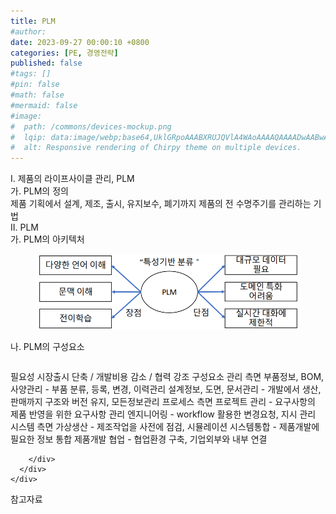 ```yaml
---
title: PLM
#author: 
date: 2023-09-27 00:00:10 +0800
categories: [PE, 경영전략]
published: false
#tags: []
#pin: false
#math: false
#mermaid: false
#image:
#  path: /commons/devices-mockup.png
#  lqip: data:image/webp;base64,UklGRpoAAABXRUJQVlA4WAoAAAAQAAAADwAABwAAQUxQSDIAAAARL0AmbZurmr57yyIiqE8oiG0bejIYEQTgqiDA9vqnsUSI6H+oAERp2HZ65qP/VIAWAFZQOCBCAAAA8AEAnQEqEAAIAAVAfCWkAALp8sF8rgRgAP7o9FDvMCkMde9PK7euH5M1m6VWoDXf2FkP3BqV0ZYbO6NA/VFIAAAA
#  alt: Responsive rendering of Chirpy theme on multiple devices.
---
```


<div class="post-wrap">
  <div class="para">
    <div class="para-title">
      I. 제품의 라이프사이클 관리, PLM
    </div>
    <div class="para-cntnt">
      <div class="para">
        <div class="para-title">
          가. PLM의 정의
        </div>
        <div class="para-cntnt">
            제품 기획에서 설계, 제조, 출시, 유지보수, 폐기까지 제품의 전 수명주기를 관리하는 기법
        </div>
      </div>
    </div>
  </div>
  
  <div class="para">
    <div class="para-title">
      II. PLM
    </div>
    <div class="para-cntnt">
      <div class="para">
        <div class="para-title">
          가. PLM의 아키텍처
        </div>
        <div class="para-cntnt">
          <figure class="post-figure">
            <img src="/assets/img/posts/PLM.png" alt="PLM">
<!--            <figcaption>Source: Unveiling the Metaverse: Exploring Emerging Trends, Multifaceted Perspectives, and Future Challenges</figcaption>-->
          </figure>
        </div>
      </div>
      <div class="para">
        <div class="para-title">
          나. PLM의 구성요소
        </div>
        <div class="para-cntnt">
          <table class="post-table">
          </table>
          필요성
  시장출시 단축 / 개발비용 감소 / 협력 강조
구성요소
  관리 측면
    부품정보, BOM, 사양관리 - 부품 분류, 등록, 변경, 이력관리
    설계정보, 도면, 문서관리 - 개발에서 생산, 판매까지 구조와 버전 유지, 모든정보관리
  프로세스 측면
    프로젝트 관리 - 요구사항의 제품 반영을 위한 요구사항 관리
    엔지니어링 - workflow 활용한 변경요청, 지시 관리
  시스템 측면 
    가상생산 - 제조작업을 사전에 점검, 시뮬레이션
    시스템통합 - 제품개발에 필요한 정보 통합
    제품개발 협업 - 협업환경 구축, 기업외부와 내부 연결

        </div>
      </div>
    </div>
  </div>

  <div class="refr-wrap">
    <div class="refr-title">
        참고자료
    </div>
    <ol class="refr-list">
    <!--    <li>(나현식, 최대선) <a target="_blank" href="https://scienceon.kisti.re.kr/commons/util/originalView.do?cn=JAKO202225948430499&oCn=JAKO202225948430499&dbt=JAKO&journal=NJOU00291864">메타버스 보안 위협 요소 및 대응 방안 검토</a></li>-->
    <!--    <li>(M. Uddin, S. Manickam, H. Ullah, M. Obaidat and A. Dandoush) <a target="_blank" href="https://ieeexplore.ieee.org/abstract/document/10138386">Unveiling the Metaverse: Exploring Emerging Trends, Multifaceted Perspectives, and Future Challenges</a></li>-->
    </ol>
  </div>
</div>
